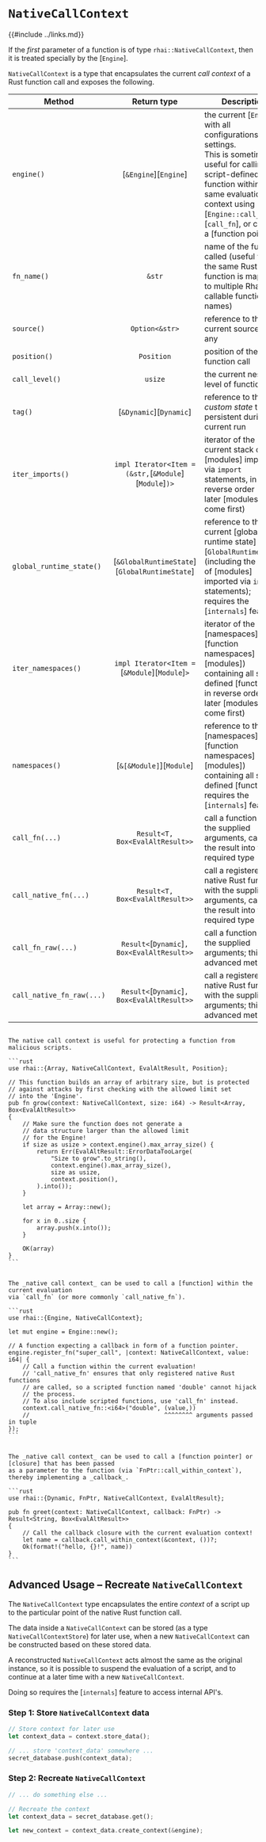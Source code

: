 `NativeCallContext`
===================

{{#include ../links.md}}

If the _first_ parameter of a function is of type `rhai::NativeCallContext`, then it is treated
specially by the [`Engine`].

`NativeCallContext` is a type that encapsulates the current _call context_ of a Rust function call
and exposes the following.

| Method                    |                      Return type                       | Description                                                                                                                                                                                                                                |
| ------------------------- | :----------------------------------------------------: | ------------------------------------------------------------------------------------------------------------------------------------------------------------------------------------------------------------------------------------------ |
| `engine()`                |                 [`&Engine`][`Engine`]                  | the current [`Engine`], with all configurations and settings.<br/>This is sometimes useful for calling a script-defined function within the same evaluation context using [`Engine::call_fn`][`call_fn`], or calling a [function pointer]. |
| `fn_name()`               |                         `&str`                         | name of the function called (useful when the same Rust function is mapped to multiple Rhai-callable function names)                                                                                                                        |
| `source()`                |                     `Option<&str>`                     | reference to the current source, if any                                                                                                                                                                                                    |
| `position()`              |                       `Position`                       | position of the function call                                                                                                                                                                                                              |
| `call_level()`            |                        `usize`                         | the current nesting level of function calls                                                                                                                                                                                                |
| `tag()`                   |                [`&Dynamic`][`Dynamic`]                 | reference to the _custom state_ that is persistent during the current run                                                                                                                                                                  |
| `iter_imports()`          | `impl Iterator<Item = (&str,`[`&Module`][`Module`]`)>` | iterator of the current stack of [modules] imported via `import` statements, in reverse order (i.e. later [modules] come first)                                                                                                            |
| `global_runtime_state()`  |     [`&GlobalRuntimeState`][`GlobalRuntimeState`]      | reference to the current [global runtime state][`GlobalRuntimeState`] (including the stack of [modules] imported via `import` statements); requires the [`internals`] feature                                                              |
| `iter_namespaces()`       |     `impl Iterator<Item =`[`&Module`][`Module`]`>`     | iterator of the [namespaces][function namespaces] (as [modules]) containing all script-defined [functions], in reverse order (i.e. later [modules] come first)                                                                             |
| `namespaces()`            |                [`&[&Module]`][`Module`]                | reference to the [namespaces][function namespaces] (as [modules]) containing all script-defined [functions]; requires the [`internals`] feature                                                                                            |
| `call_fn(...)`            |            `Result<T, Box<EvalAltResult>>`             | call a function with the supplied arguments, casting the result into the required type                                                                                                                                                     |
| `call_native_fn(...)`     |            `Result<T, Box<EvalAltResult>>`             | call a registered native Rust function with the supplied arguments, casting the result into the required type                                                                                                                              |
| `call_fn_raw(...)`        |      `Result<`[`Dynamic`]`, Box<EvalAltResult>>`       | call a function with the supplied arguments; this is an advanced method                                                                                                                                                                    |
| `call_native_fn_raw(...)` |      `Result<`[`Dynamic`]`, Box<EvalAltResult>>`       | call a registered native Rust function with the supplied arguments; this is an advanced method                                                                                                                                             |


~~~admonish example "Example &ndash; Implement Safety Checks"

The native call context is useful for protecting a function from malicious scripts.

```rust
use rhai::{Array, NativeCallContext, EvalAltResult, Position};

// This function builds an array of arbitrary size, but is protected
// against attacks by first checking with the allowed limit set
// into the 'Engine'.
pub fn grow(context: NativeCallContext, size: i64) -> Result<Array, Box<EvalAltResult>>
{
    // Make sure the function does not generate a
    // data structure larger than the allowed limit
    // for the Engine!
    if size as usize > context.engine().max_array_size() {
        return Err(EvalAltResult::ErrorDataTooLarge(
            "Size to grow".to_string(),
            context.engine().max_array_size(),
            size as usize,
            context.position(),
        ).into());
    }

    let array = Array::new();

    for x in 0..size {
        array.push(x.into());
    }

    OK(array)
}
```
~~~

~~~admonish example "Example &ndash; Call a Function Within a Function"

The _native call context_ can be used to call a [function] within the current evaluation
via `call_fn` (or more commonly `call_native_fn`).

```rust
use rhai::{Engine, NativeCallContext};

let mut engine = Engine::new();

// A function expecting a callback in form of a function pointer.
engine.register_fn("super_call", |context: NativeCallContext, value: i64| {
    // Call a function within the current evaluation!
    // 'call_native_fn' ensures that only registered native Rust functions
    // are called, so a scripted function named 'double' cannot hijack
    // the process.
    // To also include scripted functions, use 'call_fn' instead.
    context.call_native_fn::<i64>("double", (value,))
    //                                      ^^^^^^^^ arguments passed in tuple
});
```
~~~

~~~admonish example "Example &ndash; Implement a Callback"

The _native call context_ can be used to call a [function pointer] or [closure] that has been passed
as a parameter to the function (via `FnPtr::call_within_context`), thereby implementing a _callback_.

```rust
use rhai::{Dynamic, FnPtr, NativeCallContext, EvalAltResult};

pub fn greet(context: NativeCallContext, callback: FnPtr) -> Result<String, Box<EvalAltResult>>
{
    // Call the callback closure with the current evaluation context!
    let name = callback.call_within_context(&context, ())?;
    Ok(format!("hello, {}!", name))
}
```
~~~


Advanced Usage &ndash; Recreate `NativeCallContext`
---------------------------------------------------

The `NativeCallContext` type encapsulates the entire _context_ of a script up to the
particular point of the native Rust function call.

The data inside a `NativeCallContext` can be stored (as a type `NativeCallContextStore`) for later
use, when a new `NativeCallContext` can be constructed based on these stored data.

A reconstructed `NativeCallContext` acts almost the same as the original instance, so it is possible
to suspend the evaluation of a script, and to continue at a later time with a new
`NativeCallContext`.

Doing so requires the [`internals`] feature to access internal API's.

### Step 1: Store `NativeCallContext` data

```rust
// Store context for later use
let context_data = context.store_data();

// ... store 'context_data' somewhere ...
secret_database.push(context_data);
```

### Step 2: Recreate `NativeCallContext`

```rust
// ... do something else ...

// Recreate the context
let context_data = secret_database.get();

let new_context = context_data.create_context(&engine);
```
